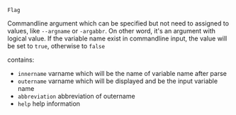 ```
Flag
```

Commandline argument which can be specified but not need to assigned to values, like `--argname` or `-argabbr`. On other word, it's an argument with logical value. If the variable name exist in commandline input, the value will be set to `true`, otherwise to `false`

contains:

  * `innername`       varname which will be the name of variable name after parse
  * `outername`       varname which will be displayed and be the input variable name
  * `abbreviation`    abbreviation of outername
  * `help`            help information
